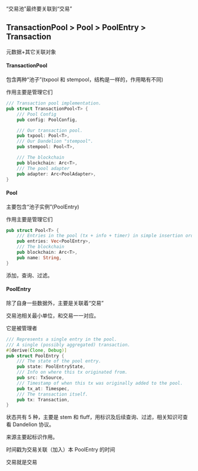 “交易池”最终要关联到“交易”

## TransactionPool &gt; Pool &gt; PoolEntry &gt; Transaction

元数据+其它关联对象

#### TransactionPool

包含两种“池子”\(txpool 和 stempool，结构是一样的，作用略有不同\)

作用主要是管理它们

```rust
/// Transaction pool implementation.
pub struct TransactionPool<T> {
    /// Pool Config
    pub config: PoolConfig,

    /// Our transaction pool.
    pub txpool: Pool<T>,
    /// Our Dandelion "stempool".
    pub stempool: Pool<T>,

    /// The blockchain
    pub blockchain: Arc<T>,
    /// The pool adapter
    pub adapter: Arc<PoolAdapter>,
}
```

#### Pool

主要包含“池子实例”\(PoolEntry\)

作用主要是管理它们

```rust
pub struct Pool<T> {
    /// Entries in the pool (tx + info + timer) in simple insertion order.
    pub entries: Vec<PoolEntry>,
    /// The blockchain
    pub blockchain: Arc<T>,
    pub name: String,
}
```

添加，查询、过滤。

#### PoolEntry

除了自身一些数据外，主要是关联着“交易”

交易池相关最小单位，和交易一一对应。

它是被管理者

```rust
/// Represents a single entry in the pool.
/// A single (possibly aggregated) transaction.
#[derive(Clone, Debug)]
pub struct PoolEntry {
    /// The state of the pool entry.
    pub state: PoolEntryState,
    /// Info on where this tx originated from.
    pub src: TxSource,
    /// Timestamp of when this tx was originally added to the pool.
    pub tx_at: Timespec,
    /// The transaction itself.
    pub tx: Transaction,
}
```

状态共有 5 种，主要是 stem 和 fluff，用标识及后续查询、过滤，相关知识可查看 Dandelion 协议。

来源主要起标识作用。

时间戳为交易关联（加入）本 PoolEntry 的时间

交易就是交易

